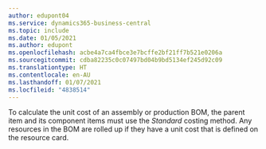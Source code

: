 ```yaml
---
author: edupont04
ms.service: dynamics365-business-central
ms.topic: include
ms.date: 01/05/2021
ms.author: edupont
ms.openlocfilehash: acbe4a7ca4fbce3e7bcffe2bf21ff7b521e0206a
ms.sourcegitcommit: cdba82235c0c07497bd04b9bd5134ef245d92c09
ms.translationtype: HT
ms.contentlocale: en-AU
ms.lasthandoff: 01/07/2021
ms.locfileid: "4838514"
---
```

To calculate the unit cost of an assembly or production BOM, the parent item and its component items must use the *Standard* costing method. Any resources in the BOM are rolled up if they have a unit cost that is defined on the resource card.

